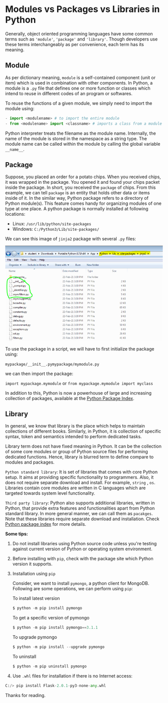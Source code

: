# Modules vs Packages vs Libraries in Python

Generally, object oriented programming languages have some common terms such as `'module'`, `'package'` and `'library'`. Though developers use these terms interchangeably as per convenience, each term has its meaning.

## Module

As per dictionary meaning, `module` is a self-contained component (unit or item) which is used in combination with other components. In Python, a module is a `.py` file that defines one or more function or classes which intend to reuse in different codes of an program or softwares.

To reuse the functions of a given module, we simply need to import the module using:

```py
- import <modulename> # to import the entire module
- from <modulename> import <classname> # imports a class from a module
```

Python interpreter treats the filename as the module name. Internally, the name of the module is stored in the namespace as a string type. The module name can be called within the module by calling the global variable `__name__`.

## Package

Suppose, you placed an order for a potato chips. When you received chips, it was wrapped in the package. You opened it and found your chips packet inside the package. In short, you received the `package` of chips. From this example, we can tell `package` is an entity that holds other data or items inside of it. In the similar way, Python package refers to a directory of Python module(s). This feature comes handy for organizing modules of one type at one place. A python package is normally installed at following locations:

- Linux: `/usr/lib/python/site-packages`
- Windows: `C:/Python3/Lib/site-packages/`

We can see this image of `jinja2` package with several `.py` files:

![Example of Jinja2 package](https://raw.githubusercontent.com/ramlaxman/Tech-Writer-Portfolio/main/images/Package%20in%20Python.png)

To use the package in a script, we will have to first initialize the package using:

`mypackage/__init__.pymypackage/mymodule.py` 

we can then import the package:

`import mypackage.mymodule`
or
`from mypackage.mymodule import myclass`

In addition to this, Python is now a powerhouse of large and increasing collection of packages, available at the [Python Package Index](https://pypi.org/).

## Library

In general, we know that library is the place which helps to maintain collections of different books. Similarly, in Python, it is collection of specific syntax, token and semantics intended to perform dedicated tasks.

Library term does not have fixed meaning in Python. It can be the collection of some core modules or group of Python source files for performing dedicated functions. Hence, library is blurred term to define compare to modules and packages. 

`Python standard library`: It is set of libraries that comes with core Python setup. It aims at providing specific functionality to programmers. Also, it does not require separate download and install. For example, `string` , `os`. Libraries contain core modules are written in C languages which are targeted towards system level  functionality.

`Third party library`: Python also supports additional libraries, written in Python, that provide extra features and functionalities apart from Python standard library. In more general manner, we can call them as `pacakges`.
Note that these libraries require separate download and installation. Check [Python package index](https://pypi.python.org) for more details.

**Some tips:**

1. Do not install libraries using Python source code unless you're testing against current version of Python or operating system environment.  

2. Before installing with `pip`, check with the package site which Python version it supports.

3. Installation using `pip`

   Consider, we want to install `pymongo`, a python client for MongoDB. Following are some operations, we can perform using `pip`:

   To install latest version
   ```powershell
   $ python -m pip install pymongo
   ```

   To get a specific version of pymongo
   ```powershell
   $ python -m pip install pymongo==3.1.1
   ```

   To upgrade pymongo
   ```powershell
   $ python -m pip install --upgrade pymongo
   ```

   To uninstall
   ```powershell
   $ python -m pip uninstall pymongo
    ```

4. Use `.whl` files for installation if there is no Internet access:

```py
C:/> pip install Flask-2.0.1-py3-none-any.whl
```

Thanks for reading.
